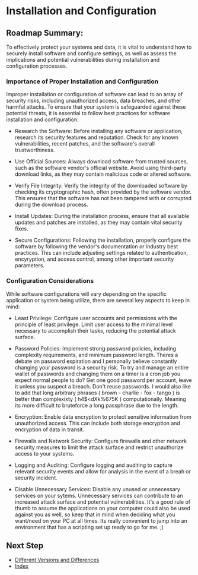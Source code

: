 # Installation and Configuration

## Roadmap Summary:
To effectively protect your systems and data, it is vital to understand how to securely install software and configure settings, as well as assess the implications and potential vulnerabilities during installation and configuration processes.

### Importance of Proper Installation and Configuration
Improper installation or configuration of software can lead to an array of security risks, including unauthorized access, data breaches, and other harmful attacks. To ensure that your system is safeguarded against these potential threats, it is essential to follow best practices for software installation and configuration:

- Research the Software: Before installing any software or application, research its security features and reputation. Check for any known vulnerabilities, recent patches, and the software's overall trustworthiness.

- Use Official Sources: Always download software from trusted sources, such as the software vendor's official website. Avoid using third-party download links, as they may contain malicious code or altered software.

- Verify File Integrity: Verify the integrity of the downloaded software by checking its cryptographic hash, often provided by the software vendor. This ensures that the software has not been tampered with or corrupted during the download process.

- Install Updates: During the installation process, ensure that all available updates and patches are installed, as they may contain vital security fixes.

- Secure Configurations: Following the installation, properly configure the software by following the vendor's documentation or industry best practices. This can include adjusting settings related to authentication, encyryption, and access control, among other important security parameters.

### Configuration Considerations
While software configurations will vary depending on the specific application or system being utilize, there are several key aspects to keep in mind:

- Least Privilege: Configure user accounts and permissions with the principle of least privilege. Limit user access to the minimal level necessary to accomplish their tasks, reducing the potential attack surface.

- Password Policies: Implement strong password policies, including complexity requirements, and minimum password length. Theres a debate on password expiration and I personally believe constantly changing your password is a security risk. To try and manage an entire wallet of passwords and changing them on a timer is a cron job you expect normal people to do? Get one good password per account, leave it unless you suspect a breach. Don't reuse passwords. I would also like to add that long arbitrary phrases ( brown - charlie - fox - tango ) is better than complexixty  ( h4$<dXk%675K ) computationally. Meaning its more difficult to bruteforce a long passphrase due to the length.

- Encryption: Enable data encryption to protect sensitive information from unauthorized access. This can include both storage encryption and encryption of data in transit.

- Firewalls and Network Security: Configure firewalls and other network security measures to limit the attack surface and restrict unauthorize access to your systems.

- Logging and Auditing: Configure logging and auditing to capture relevant security events and allow for analysis in the event of a breah or security incident.

- Disable Unnecessary Services: Disable any unused or unnecessary services on your sytems. Unnecessary services can contribute to an increased attack surface and potential vulnerabilities. It's a good rule of thumb to assume the applications on your computer could also be used against you as well, so keep that in mind when deciding what you want/need on your PC at all times. Its really convenient to jump into an environment that has a scripting set up ready to go for me. ;)
 
## Next Step
- [Different Versions and Differences](https://github.com/Sisu-Sus/CyberSec-RoadMap/blob/main/Operating_Systems/Different_Versions_and_Differences.md)
- [Index](https://github.com/Sisu-Sus/CyberSec-RoadMap/blob/main/index.md)
